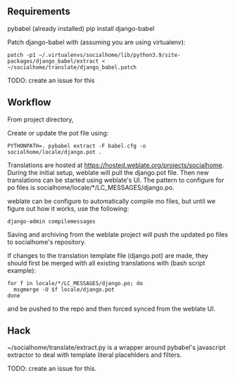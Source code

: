 Requirements
------------

pybabel (already installed)
pip install django-babel

Patch django-babel with (assuming you are using virtualenv):
```
patch -p1 ~/.virtualenvs/socialhome/lib/python3.9/site-packages/django_babel/extract < ~/socialhome/translate/django_babel.patch
```

TODO: create an issue for this

Workflow
--------

From project directory,

Create or update the pot file using:
```
PYTHONPATH=. pybabel extract -F babel.cfg -o socialhome/locale/django.pot .
```

Translations are hosted at https://hosted.weblate.org/projects/socialhome. During the initial setup, weblate will pull the django.pot file.
Then new translations can be started using weblate's UI. The pattern to configure for po files is socialhome/locale/*/LC_MESSAGES/django.po.

weblate can be configure to automatically compile mo files, but until we figure out how it works, use the following:
```
django-admin compilemessages
```
Saving and archiving from the weblate project will push the updated po files to socialhome's repository.

If changes to the translation template file (django.pot) are made, they should first be merged with all existing translations with (bash script example):

```
for f in locale/*/LC_MESSAGES/django.po; do
  msgmerge -U $f locale/django.pot
done
```

and be pushed to the repo and then forced synced from the weblate UI.

Hack
----

~/socialhome/translate/extract.py is a wrapper around pybabel's javascript extractor to deal with template literal placehlders and filters.

TODO: create an issue for this.

